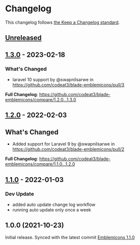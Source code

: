 # Changelog

This changelog follows [the Keep a Changelog standard](https://keepachangelog.com).

## [Unreleased](https://github.com/codeat3/blade-emblemicons/compare/1.3.0...HEAD)

## [1.3.0](https://github.com/codeat3/blade-emblemicons/compare/1.2.0...1.3.0) - 2023-02-18

### What's Changed

- laravel 10 support by @swapnilsarwe in https://github.com/codeat3/blade-emblemicons/pull/3

**Full Changelog**: https://github.com/codeat3/blade-emblemicons/compare/1.2.0...1.3.0

## [1.2.0](https://github.com/codeat3/blade-emblemicons/compare/1.1.0...1.2.0) - 2022-02-03

## What's Changed

- Added support for Laravel 9 by @swapnilsarwe in https://github.com/codeat3/blade-emblemicons/pull/2

**Full Changelog**: https://github.com/codeat3/blade-emblemicons/compare/1.1.0...1.2.0

## [1.1.0](https://github.com/codeat3/blade-emblemicons/compare/1.0.0...1.1.0) - 2022-01-03

### Dev Update

- added auto update change log workflow
- running auto update only once a week

## 1.0.0 (2021-10-23)

Initial release.
Synced with the latest commit [Emblemicons 1.1.0](https://github.com/emblemicons/emblemicons.github.io/releases/tag/v1.1.0)
